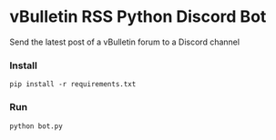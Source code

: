 # vBulletin RSS Python Discord Bot

Send the latest post of a vBulletin forum to a Discord channel

### Install

```console
pip install -r requirements.txt
```

### Run

```console
python bot.py
```
